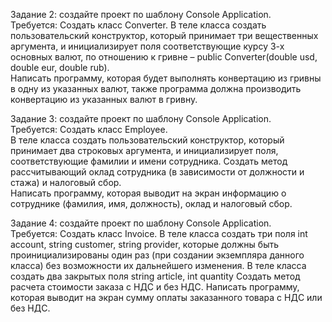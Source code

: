 Задание 2: создайте проект по шаблону Console Application.  
Требуется: Создать класс Converter. 
В теле класса создать пользовательский конструктор, который принимает три вещественных аргумента, и 
инициализирует  поля  соответствующие  курсу  3-х  основных  валют,  по  отношению  к  гривне  –  public 
Converter(double usd, double eur, double rub).  
Написать программу, которая будет выполнять конвертацию из гривны в одну из указанных валют, также 
программа должна производить конвертацию из указанных валют в гривну. 
 
Задание 3: создайте проект по шаблону Console Application.  
Требуется: Создать класс Employee.  
В теле класса создать пользовательский  конструктор, который принимает  два строковых аргумента, и 
инициализирует поля, соответствующие фамилии и имени сотрудника. 
Создать метод рассчитывающий оклад сотрудника (в зависимости от должности и стажа) и налоговый 
сбор.   
Написать программу, которая выводит на экран информацию о сотруднике (фамилия, имя, должность), 
оклад и налоговый сбор. 

Задание 4: создайте проект по шаблону Console Application.  
Требуется: Создать класс Invoice. 
В теле класса создать три поля int account, string customer, string provider, которые должны быть 
проинициализированы  один  раз  (при  создании  экземпляра  данного  класса)  без  возможности  их 
дальнейшего изменения. 
В теле класса создать два закрытых поля string article, int quantity 
Создать метод расчета стоимости заказа с НДС и без НДС. 
Написать программу, которая выводит на экран сумму оплаты заказанного товара с НДС или без НДС. 
